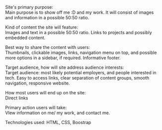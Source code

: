 Site's primary purpose:  
Main purpose is to show off me :D and my work. It will consist of images and information in a possible 50:50 ratio.  

Kind of content the site will feature:  
Images and text in a possible 50:50 ratio. Links to projects and possibly embedded content.  

Best way to share the content with users:  
Thumbnails, clickable images, links, navigation menu on top, and possible more options in a sidebar, if required. Informative footer.  

Target audience, how will site address audience interests:  
Target audience: most likely potential employers, and people interested in tech. Easy to access links, clear separation of content groups, smooth navigation, responsive website.  

How most users will end up on the site:  
Direct links

Primary action users will take:  
VIew information on me/ my work, and contact me.  

Technologies used: HTML, CSS, Boostrap  
